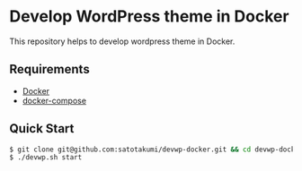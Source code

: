 # Develop WordPress theme in Docker

This repository helps to develop wordpress theme in Docker.

## Requirements

* [Docker](https://www.docker.com/)
* [docker-compose](https://docs.docker.com/compose/)

## Quick Start

```bash
$ git clone git@github.com:satotakumi/devwp-docker.git && cd devwp-docker
$ ./devwp.sh start
```
